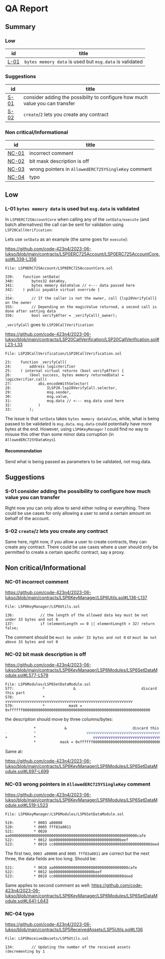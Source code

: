 # QA Report

## Summary

### Low

| id | title |
| --- | --- |
| [L-01](#l-01-bytes-memory-data-is-used-but-msgdata-is-validated) | `bytes memory data` is used but `msg.data` is validated     |

### Suggestions

| id | title |
| --- | --- |
| [S-01](#s-01-consider-adding-the-possiblity-to-configure-how-much-value-you-can-transfer) | consider adding the possiblity to configure how much value you can transfer |
| [S-02](#s-02-create2-lets-you-create-any-contract) | `create`/`2` lets you create any contract |

### Non critical/Informational

| id | title |
| --- | --- |
| [NC-01](#nc-01-incorrect-comment) | incorrect comment |
| [NC-02](#nc-02-bit-mask-description-is-off) | bit mask description is off |
| [NC-03](#nc-03-wrong-pointers-in-allowederc725Ysinglekey-comment) | wrong pointers in `AllowedERC725YSingleKey` comment |
| [NC-04](#nc-04-typo) | typo |

## Low

### L-01 `bytes memory data` is used but `msg.data` is validated

In `LSP0ERC725AccountCore` when calling any of the `setData/execute` (and batch alternatives) the call can be sent for validation using `LSP20CallVerification`:

Lets use `setData` as an example (the same goes for `execute`):

https://github.com/code-423n4/2023-06-lukso/blob/main/contracts/LSP0ERC725Account/LSP0ERC725AccountCore.sol#L339-L356
```solidity
File: LSP0ERC725Account/LSP0ERC725AccountCore.sol

339:    function setData(
340:        bytes32 dataKey,
341:        bytes memory dataValue // <--- data passed here
342:    ) public payable virtual override {
...
354:        // If the caller is not the owner, call {lsp20VerifyCall} on the owner
355:        // Depending on the magicValue returned, a second call is done after setting data
356:        bool verifyAfter = _verifyCall(_owner);
```

`_verifyCall` goes to `LSP20CallVerification`:

https://github.com/code-423n4/2023-06-lukso/blob/main/contracts/LSP20CallVerification/LSP20CallVerification.sol#L23-L33
```solidity
File: LSP20CallVerification/LSP20CallVerification.sol

23:    function _verifyCall(
24:        address logicVerifier
25:    ) internal virtual returns (bool verifyAfter) {
26:        (bool success, bytes memory returnedData) = logicVerifier.call(
27:            abi.encodeWithSelector(
28:                ILSP20.lsp20VerifyCall.selector,
29:                msg.sender,
30:                msg.value,
31:                msg.data // <--- msg.data used here
32:            )
33:        );
```

The issue is that `setData` takes `bytes memory dataValue`, while, what is being passed to be validated is `msg.data`. `msg.data` could potentially have more bytes at the end. However, using `LSP6KeyManager` I could find no way to misuse this other than some minor data corruption (in `AllowedERC725YDataKeys`).

#### Recommendation
Send what is being passed as parameters to be validated, not msg.data.


## Suggestions

### S-01 consider adding the possibility to configure how much value you can transfer

Right now you can only allow to send either noting or everything. There could be use cases for only allowing a user to send a certain amount on behalf of the account.

### S-02 `create`/`2` lets you create any contract

Same here, right now, if you allow a user to create contracts, they can create any contract. There could be use cases where a user should only be permitted to create a certain specific contract, say a proxy.

## Non critical/Informational

### NC-01 incorrect comment

https://github.com/code-423n4/2023-06-lukso/blob/main/contracts/LSP6KeyManager/LSP6Utils.sol#L136-L137
```solidity
File: LSP6KeyManager/LSP6Utils.sol

136:            // the length of the allowed data key must be not under 33 bytes and not 0
137:            if (elementLength == 0 || elementLength > 32) return false;
```
The comment should be `must be under 33 bytes and not 0` or `must be not above 33 bytes and not 0`

### NC-02 bit mask description is off

https://github.com/code-423n4/2023-06-lukso/blob/main/contracts/LSP6KeyManager/LSP6Modules/LSP6SetDataModule.sol#L577-L579
```solidity
File: LSP6Modules/LSP6SetDataModule.sol
577:             *             &                              discard this part
578:             *                       vvvvvvvvvvvvvvvvvvvvvvvvvvvvvvvvvvvvvvvvvvvvvvvvvvvvvvvvvv
579:             *           mask = 0xffffff0000000000000000000000000000000000000000000000000000000000
```

the description should move by three columns/bytes:
```diff
             *             &                              discard this part
-            *                       vvvvvvvvvvvvvvvvvvvvvvvvvvvvvvvvvvvvvvvvvvvvvvvvvvvvvvvvvv
+            *                          vvvvvvvvvvvvvvvvvvvvvvvvvvvvvvvvvvvvvvvvvvvvvvvvvvvvvvvvvv
             *           mask = 0xffffff0000000000000000000000000000000000000000000000000000000000
```

Same at:

https://github.com/code-423n4/2023-06-lukso/blob/main/contracts/LSP6KeyManager/LSP6Modules/LSP6SetDataModule.sol#L697-L699

### NC-03 wrong pointers in `AllowedERC725YSingleKey` comment

https://github.com/code-423n4/2023-06-lukso/blob/main/contracts/LSP6KeyManager/LSP6Modules/LSP6SetDataModule.sol#L519-L523
```solidity
File: LSP6KeyManager/LSP6Modules/LSP6SetDataModule.sol

519:         * 0003 a00000
520:         * 0005 fff83a0011
521:         * 0020 aa0000000000000000000000000000000000000000000000000000000000cafe
522:         * 0012 bb000000000000000000000000000000beef
523:         * 0019 cc00000000000000000000000000000000000000000000deed
```

The first two, `0003 a00000` and `0005 fff83a0011` are correct but the next three, the data fields are too long. Should be:

```solidity
521:         * 0020 aa0000000000000000000000000000000000cafe
522:         * 0012 bb000000000000000000beef
523:         * 0019 cc00000000000000000000000000000000deed
```

Same applies to second comment as well:
https://github.com/code-423n4/2023-06-lukso/blob/main/contracts/LSP6KeyManager/LSP6Modules/LSP6SetDataModule.sol#L641-L643

### NC-04 typo

https://github.com/code-423n4/2023-06-lukso/blob/main/contracts/LSP5ReceivedAssets/LSP5Utils.sol#L136
```solidity
File: LSP5ReceivedAssets/LSP5Utils.sol

134:        // Updating the number of the received assets (decrementing by 1
```